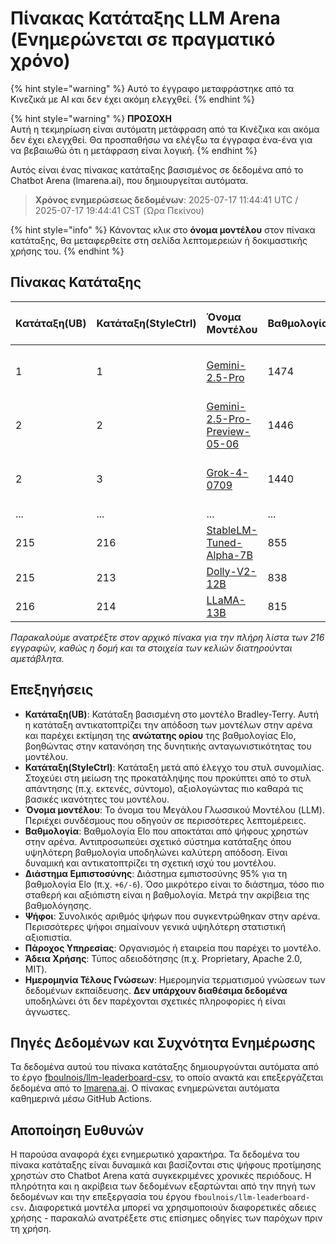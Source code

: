 # Πίνακας Κατάταξης LLM Arena (Ενημερώνεται σε πραγματικό χρόνο)


{% hint style="warning" %}
Αυτό το έγγραφο μεταφράστηκε από τα Κινεζικά με AI και δεν έχει ακόμη ελεγχθεί.
{% endhint %}




{% hint style="warning" %}
**ΠΡΟΣΟΧΗ**  
Αυτή η τεκμηρίωση είναι αυτόματη μετάφραση από τα Κινέζικα και ακόμα δεν έχει ελεγχθεί. Θα προσπαθήσω να ελέγξω τα έγγραφα ένα-ένα για να βεβαιωθώ ότι η μετάφραση είναι λογική.
{% endhint %}

Αυτός είναι ένας πίνακας κατάταξης βασισμένος σε δεδομένα από το Chatbot Arena (lmarena.ai), που δημιουργείται αυτόματα.

> **Χρόνος ενημερώσεως δεδομένων**: 2025-07-17 11:44:41 UTC / 2025-07-17 19:44:41 CST (Ώρα Πεκίνου)

{% hint style="info" %}
Κάνοντας κλικ στο **όνομα μοντέλου** στον πίνακα κατάταξης, θα μεταφερθείτε στη σελίδα λεπτομερειών ή δοκιμαστικής χρήσης του.
{% endhint %}

## Πίνακας Κατάταξης

| Κατάταξη(UB) | Κατάταξη(StyleCtrl) | Όνομα Μοντέλου                                                                                                                        | Βαθμολογία | Διάστημα Εμπιστοσύνης | Ψήφοι     | Πάροχος Υπηρεσίας       | Άδεια Χρήσης              | Ημερομηνία Τέλους Γνώσεων |
|:-----------|:-----------------|:----------------------------------------------------------------------------------------------------------------------------------|:---------|:------------------|:---------|:-----------------------|:-----------------------|:----------------------|
| 1          | 1                | [Gemini-2.5-Pro](http://aistudio.google.com/app/prompts/new_chat?model=gemini-2.5-pro)                                            | 1474     | +4/-4             | 18,297   | Google                 | Proprietary            | Δεν υπάρχουν διαθέσιμα δεδομένα |
| 2          | 2                | [Gemini-2.5-Pro-Preview-05-06](http://aistudio.google.com/app/prompts/new_chat?model=gemini-2.5-pro-preview-05-06)               | 1446     | +5/-6             | 13,694   | Google                 | Proprietary            | Δεν υπάρχουν διαθέσιμα δεδομένα |
| 2          | 3                | [Grok-4-0709](https://docs.x.ai/docs/models/grok-4-0709)                                                                         | 1440     | +9/-9             | 4,227    | xAI                    | Proprietary            | Δεν υπάρχουν διαθέσιμα δεδομένα |
| ...        | ...              | ...                                                                                                                                 | ...      | ...               | ...      | ...                    | ...                    | ...                   |
| 215        | 216              | [StableLM-Tuned-Alpha-7B](https://huggingface.co/stabilityai/stablelm-tuned-alpha-7b)                                            | 855      | +11/-13           | 3,336    | Stability AI           | CC-BY-NC-SA-4.0       | 2023/4                |
| 215        | 213              | [Dolly-V2-12B](https://huggingface.co/databricks/dolly-v2-12b)                                                                    | 838      | +8/-10            | 3,480    | Databricks             | MIT                   | 2023/4                |
| 216        | 214              | [LLaMA-13B](https://arxiv.org/abs/2302.13971)                                                                                     | 815      | +15/-13           | 2,446    | Meta                   | Non-commercial        | 2023/2                |

_Παρακαλούμε ανατρέξτε στον αρχικό πίνακα για την πλήρη λίστα των 216 εγγραφών, καθώς η δομή και τα στοιχεία των κελιών διατηρούνται αμετάβλητα._

## Επεξηγήσεις

- **Κατάταξη(UB)**: Κατάταξη βασισμένη στο μοντέλο Bradley-Terry. Αυτή η κατάταξη αντικατοπτρίζει την απόδοση των μοντέλων στην αρένα και παρέχει εκτίμηση της **ανώτατης ορίου** της βαθμολογίας Elo, βοηθώντας στην κατανόηση της δυνητικής ανταγωνιστικότητας του μοντέλου.
- **Κατάταξη(StyleCtrl)**: Κατάταξη μετά από έλεγχο του στυλ συνομιλίας. Στοχεύει στη μείωση της προκατάληψης που προκύπτει από το στυλ απάντησης (π.χ. εκτενές, σύντομο), αξιολογώντας πιο καθαρά τις βασικές ικανότητες του μοντέλου.
- **Όνομα μοντέλου**: Το όνομα του Μεγάλου Γλωσσικού Μοντέλου (LLM). Περιέχει συνδέσμους που οδηγούν σε περισσότερες λεπτομέρειες.
- **Βαθμολογία**: Βαθμολογία Elo που αποκτάται από ψήφους χρηστών στην αρένα. Αντιπροσωπεύει σχετικό σύστημα κατάταξης όπου υψηλότερη βαθμολογία υποδηλώνει καλύτερη απόδοση. Είναι δυναμική και αντικατοπτρίζει τη σχετική ισχύ του μοντέλου.
- **Διάστημα Εμπιστοσύνης**: Διάστημα εμπιστοσύνης 95% για τη βαθμολογία Elo (π.χ. `+6/-6`). Όσο μικρότερο είναι το διάστημα, τόσο πιο σταθερή και αξιόπιστη είναι η βαθμολογία. Μετρά την ακρίβεια της βαθμολόγησης.
- **Ψήφοι**: Συνολικός αριθμός ψήφων που συγκεντρώθηκαν στην αρένα. Περισσότερες ψήφοι σημαίνουν γενικά υψηλότερη στατιστική αξιοπιστία.
- **Πάροχος Υπηρεσίας**: Οργανισμός ή εταιρεία που παρέχει το μοντέλο.
- **Άδεια Χρήσης**: Τύπος αδειοδότησης (π.χ. Proprietary, Apache 2.0, MIT).
- **Ημερομηνία Τέλους Γνώσεων**: Ημερομηνία τερματισμού γνώσεων των δεδομένων εκπαίδευσης. **Δεν υπάρχουν διαθέσιμα δεδομένα** υποδηλώνει ότι δεν παρέχονται σχετικές πληροφορίες ή είναι άγνωστες.

## Πηγές Δεδομένων και Συχνότητα Ενημέρωσης

Τα δεδομένα αυτού του πίνακα κατάταξης δημιουργούνται αυτόματα από το έργο [fboulnois/llm-leaderboard-csv](https://github.com/fboulnois/llm-leaderboard-csv), το οποίο ανακτά και επεξεργάζεται δεδομένα από το [lmarena.ai](https://lmarena.ai/). Ο πίνακας ενημερώνεται αυτόματα καθημερινά μέσω GitHub Actions.

## Αποποίηση Ευθυνών

Η παρούσα αναφορά έχει ενημερωτικό χαρακτήρα. Τα δεδομένα του πίνακα κατάταξης είναι δυναμικά και βασίζονται στις ψήφους προτίμησης χρηστών στο Chatbot Arena κατά συγκεκριμένες χρονικές περιόδους. Η πληρότητα και η ακρίβεια των δεδομένων εξαρτώνται από την πηγή των δεδομένων και την επεξεργασία του έργου `fboulnois/llm-leaderboard-csv`. Διαφορετικά μοντέλα μπορεί να χρησιμοποιούν διαφορετικές αδειες χρήσης - παρακαλώ ανατρέξετε στις επίσημες οδηγίες των παρόχων πριν τη χρήση.